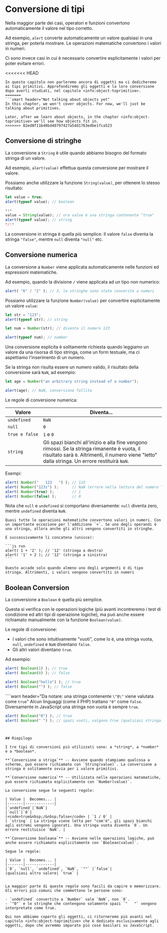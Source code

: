 # Conversione di tipi

Nella maggior parte dei casi, operatori e funzioni convertono automaticamente il valore nel tipo corretto.

Ad esempio, `alert` converte automaticamente un valore qualsiasi in una stringa, per poterla mostrare. Le operazioni matematiche convertono i valori in numeri.

Ci sono invece casi in cui è necessario convertire esplicitamente i valori per poter evitare errori.

<<<<<<< HEAD
```smart header="Non parliamo ancora di oggetti"
In questo capitolo non parleremo ancora di oggetti ma ci dedicheremo ai tipi primitivi. Approfondiremo gli oggetti e la loro conversione dopo averli studiati, nel capitolo <info:object-toprimitive>.
=======
```smart header="Not talking about objects yet"
In this chapter, we won't cover objects. For now, we'll just be talking about primitives.

Later, after we learn about objects, in the chapter <info:object-toprimitive> we'll see how objects fit in.
>>>>>>> 82ed8f11b40bd40797427a5dd1763edbe1fca523
```

## Conversione di stringhe

La conversione a `String` è utile quando abbiamo bisogno del formato stringa di un valore.

Ad esempio, `alert(value)` effettua questa conversione per mostrare il valore.

Possiamo anche utilizzare la funzione `String(value)`, per ottenere lo stesso risultato:

```js run
let value = true;
alert(typeof value); // boolean

*!*
value = String(value); // ora value è una stringa contenente "true"
alert(typeof value); // string
*/!*
```

La conversione in stringa è quella più semplice. Il valore `false` diventa la stringa `"false"`, mentre `null` diventa `"null"` etc.

## Conversione numerica

La conversione a `Number` viene applicata automaticamente nelle funzioni ed espressioni matematiche.

Ad esempio, quando la divisione `/` viene applicata ad un tipo non numerico:

```js run
alert( "6" / "2" ); // 3, le stringhe sono state converite a numeri
```

Possiamo utilizzare la funzione `Number(value)` per convertire esplicitamente un valore `value`:

```js run
let str = "123";
alert(typeof str); // string

let num = Number(str); // diventa il numero 123

alert(typeof num); // number
```

Una conversione esplicita è solitamente richiesta quando leggiamo un valore da una risorsa di tipo stringa, come un form testuale, ma ci aspettiamo l'inserimento di un numero.

Se la stringa non risulta essere un numero valido, il risultato della conversione sarà `NaN`, ad esempio:

```js run
let age = Number("an arbitrary string instead of a number");

alert(age); // NaN, conversione fallita
```

Le regole di conversione numerica:

| Valore |  Diventa... |
|-------|-------------|
|`undefined`|`NaN`|
|`null`|`0`|
|<code>true&nbsp;e&nbsp;false</code> | `1` e `0` |
| `string` | Gli spazi bianchi all'inizio e alla fine vengono rimossi. Se la stringa rimanente è vuota, il risultato sarà `0`. Altrimenti, il numero viene "letto" dalla stringa. Un errore restituirà `NaN`. |

Esempi:

```js run
alert( Number("   123   ") ); // 123
alert( Number("123z") );      // NaN (errore nella lettura del numero "z")
alert( Number(true) );        // 1
alert( Number(false) );       // 0
```

Nota che `null` e `undefined` si comportano diversamente: `null` diventa zero, mentre `undefined` diventa `NaN`.

````smart header="L'addizione '+' concatena le stringhe"
Quasi tutte le operazioni matematiche convertono valori in numeri. Con un importante eccezione per l'addizione `+`. Se uno degli operandi è una stringa, allora anche gli altri vengono convertiti in stringhe.

E successivamente li concatena (unisce):

```js run
alert( 1 + '2' ); // '12' (stringa a destra)
alert( '1' + 2 ); // '12' (stringa a sinistra)
```

Questo accade solo quando almeno uno degli argomenti è di tipo stringa. Altrimenti, i valori vengono convertiti in numeri
````

## Boolean Conversion

La conversione a `Boolean` è quella più semplice.

Questa si verifica con le operazioni logiche (più avanti incontreremo i test di condizione ed altri tipi di operazione logiche), ma può anche essere richiamato manualmente con la funzione `Boolean(value)`.

Le regole di conversione:

- I valori che sono intuitivamente "vuoti", come lo `0`, una stringa vuota, `null`, `undefined` e `NaN` diventano `false`.
- Gli altri valori diventano `true`.

Ad esempio:

```js run
alert( Boolean(1) ); // true
alert( Boolean(0) ); // false

alert( Boolean("hello") ); // true
alert( Boolean("") ); // false
```

````warn header="Da notare: una stringa contenente `\"0\"` viene valutata come `true`"
Alcun linguaggi (come il PHP) trattano `"0"` come `false`. Diversamente in JavaScript una stringa non vuota è sempre `true`.

```js run
alert( Boolean("0") ); // true
alert( Boolean(" ") ); // spazi vuoti, valgono true (qualsiasi stringa non vuota viene interpretata come true)
```
````


## Riepilogo

I tre tipi di conversioni più utilizzati sono: a *string*, a *number* e a *boolean*.

**`Conversione a striga`** -- Avviene quando stampiamo qualcosa a schermo, può essere richiamato con `String(value)`. La conversione a stringa è solitamente ovvia per i valore primitivi.

**`Conversione numerica`** -- Utilizzata nelle operazioni matematiche, può essere richiamata esplicitamente con `Number(value)`.

La conversione segue le seguenti regole:

| Value |  Becomes... |
|-------|-------------|
|`undefined`|`NaN`|
|`null`|`0`|
|<code>true&nbsp;/&nbsp;false</code> | `1 / 0` |
| `string` | La stringa viene letta per "com'è", gli spazi bianchi agli estremi vengono ignorati. Una stringa vuota diventa `0`. Un errore restituisce `NaN`. |

**`Conversione booleana`** -- Avviene nelle operazioni logiche, può anche essere richiamato esplicitamente con `Boolean(value)`.

Segue le regole:

| Value |  Becomes... |
|-------|-------------|
|`0`, `null`, `undefined`, `NaN`, `""` |`false`|
|qualsiasi altro valore| `true` |


La maggior parte di queste regole sono facili da capire e memorizzare. Gli errori più comuni che commettono le persone sono:

- `undefined` convertito a `Number` vale `NaN`, non `0`.
- `"0"` e le stringhe che contengono solamente spazi `"   "` vengono interpretate come true.

Qui non abbiamo coperto gli oggetti, ci ritorneremo più avanti nel capitolo <info:object-toprimitive> che è dedicato esclusivamente agli oggetti, dopo che avremmo imparato più cose basilari su JavaScript.
